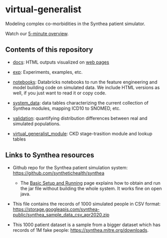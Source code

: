 # virtual-generalist

Modeling complex co-morbidities in the Synthea patient simulator.

Watch our [5-minute overview](https://youtu.be/HqB_thGSm1c).

## Contents of this repository

* [docs](docs): HTML outputs visualized on [web pages](https://rmhorton.github.io/virtual-generalist/)

* [exp](exp): Experiments, examples, etc.
	
* [notebooks](notebooks): Databricks notebooks to run the feature engineering and model building code on simulated data. We include HTML versions as well, if you just want to read it or copy code.

* [system_data](system_data): data tables characterizing the current collection of Synthea modules, mapping ICD10 to SNOMED, etc.

* [validation](validation): quantifying distribution differences between real and simulated populations.

* [virtual_generalist_module](virtual_generalist_module): CKD stage-trasition module and lookup tables




## Links to Synthea resources

* Github repo for the Synthea patient simulation system:
https://github.com/synthetichealth/synthea

	- The [Basic Setup and Running](https://github.com/synthetichealth/synthea/wiki/Basic-Setup-and-Running) page explains how to obtain and run the jar file without building the whole system. It works fine on open java.


* This file contains the records of 1000 simulated people in CSV format:
https://storage.googleapis.com/synthea-public/synthea_sample_data_csv_apr2020.zip

* This 1000 patient dataset is a sample from a bigger dataset which has records of 1M fake people: https://synthea.mitre.org/downloads.

